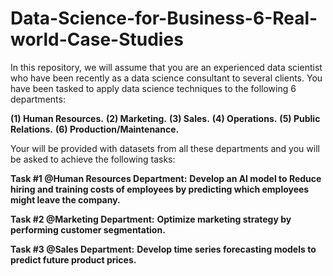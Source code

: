 # Data-Science-for-Business-6-Real-world-Case-Studies

In this repository, we will assume that you are an experienced data scientist who have been recently as a data science consultant to several clients. You have been tasked to apply data science techniques to the following 6 departments:

**(1) Human Resources.**
**(2) Marketing.**
**(3) Sales.**
**(4) Operations.**
**(5) Public Relations.**
**(6) Production/Maintenance.**

Your will be provided with datasets from all these departments and you will be asked to achieve the following tasks:


**Task #1 @Human Resources Department:** 
**Develop an AI model to Reduce hiring and training costs of employees by predicting which employees might leave the company.**

**Task #2 @Marketing Department:**
**Optimize marketing strategy by performing customer segmentation.**

**Task #3 @Sales Department:** 
**Develop time series forecasting models to predict future product prices.**
